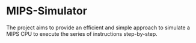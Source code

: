 # MIPS-Simulator
The project aims to provide an efficient and simple approach to simulate a MIPS CPU to execute the series of instructions  step-by-step.
